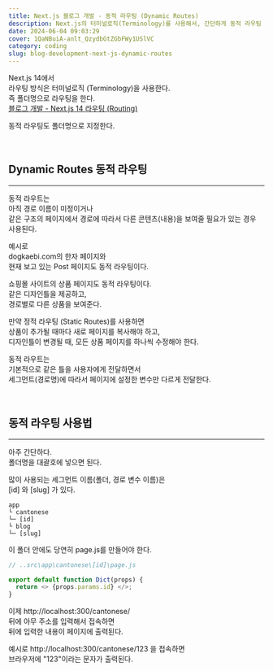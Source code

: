 ```yaml
---
title: Next.js 블로그 개발 - 동적 라우팅 (Dynamic Routes)
description: Next.js의 터미널로직(Terminology)를 사용해서, 간단하게 동적 라우팅 (Dynamic Routes)이 가능하다
date: 2024-06-04 09:03:29
cover: 1QaNBuiA-anlt_QzydbGtZGbFWy1USlVC
category: coding
slug: blog-development-next-js-dynamic-routes
---
```


Next.js 14에서  
라우팅 방식은 터미널로직 (Terminology)을 사용한다.  
즉 폴더명으로 라우팅을 한다.  
[블로그 개발 - Next.js 14 라우팅 (Routing)](/blog/blog-development-next-js-routing)

동적 라우팅도 폴더명으로 지정한다.

<br/>

## Dynamic Routes 동적 라우팅

---

동적 라우트는  
아직 경로 이름이 미정이거나  
같은 구조의 페이지에서 경로에 따라서 다른 콘텐츠(내용)을 보여줄 필요가 있는 경우 사용된다.

예시로  
dogkaebi.com의 한자 페이지와  
현재 보고 있는 Post 페이지도 동적 라우팅이다.

쇼핑몰 사이트의 상품 페이지도 동적 라우팅이다.  
같은 디자인틀을 제공하고,  
경로별로 다른 상품을 보여준다.

만약 정적 라우팅 (Static Routes)를 사용하면  
상품이 추가될 때마다 새로 페이지를 복사해야 하고,  
디자인틀이 변경될 때, 모든 상품 페이지를 하나씩 수정해야 한다.

동적 라우트는  
기본적으로 같은 틀을 사용자에게 전달하면서  
세그먼트(경로명)에 따라서 페이지에 설정한 변수만 다르게 전달한다.

<br/>

## 동적 라우팅 사용법

---

아주 간단하다.  
폴더명을 대괄호에 넣으면 된다.

많이 사용되는 세그먼트 이름(폴더, 경로 변수 이름)은  
[id] 와 [slug] 가 있다.

```
app
└ cantonese
└─ [id]
└ blog
└─ [slug]
```

이 폴더 안에도 당연히 page.js를 만들어야 한다.

```js
// ..src\app\cantonese\[id]\page.js

export default function Dict(props) {
  return <> {props.params.id} </>;
}
```

이제 http://localhost:300/cantonese/  
뒤에 아무 주소를 입력해서 접속하면  
뒤에 입력한 내용이 페이지에 출력된다.

예시로 http://localhost:300/cantonese/123 을 접속하면  
브라우저에 "123"이라는 문자가 출력된다.
